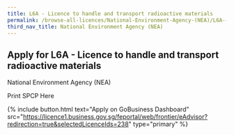 ```yaml
---
title: L6A - Licence to handle and transport radioactive materials
permalink: /browse-all-licences/National-Environment-Agency-(NEA)/L6A---Licence-to-handle-and-transport-radioactive-materials
third_nav_title: National Environment Agency (NEA)
---
```


## Apply for L6A - Licence to handle and transport radioactive materials

National Environment Agency (NEA)

Print SPCP Here

{% include button.html text="Apply on GoBusiness Dashboard" src="https://licence1.business.gov.sg/feportal/web/frontier/eAdvisor?redirection=true&selectedLicenceIds=238" type="primary" %}
